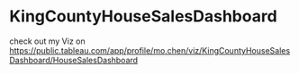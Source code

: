 # KingCountyHouseSalesDashboard

check out my Viz on https://public.tableau.com/app/profile/mo.chen/viz/KingCountyHouseSalesDashboard/HouseSalesDashboard
